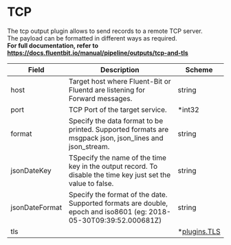 # TCP

The tcp output plugin allows to send records to a remote TCP server. <br /> The payload can be formatted in different ways as required. <br /> **For full documentation, refer to https://docs.fluentbit.io/manual/pipeline/outputs/tcp-and-tls**


| Field | Description | Scheme |
| ----- | ----------- | ------ |
| host | Target host where Fluent-Bit or Fluentd are listening for Forward messages. | string |
| port | TCP Port of the target service. | *int32 |
| format | Specify the data format to be printed. Supported formats are msgpack json, json_lines and json_stream. | string |
| jsonDateKey | TSpecify the name of the time key in the output record. To disable the time key just set the value to false. | string |
| jsonDateFormat | Specify the format of the date. Supported formats are double, epoch and iso8601 (eg: 2018-05-30T09:39:52.000681Z) | string |
| tls |  | *[plugins.TLS](../tls.md) |
